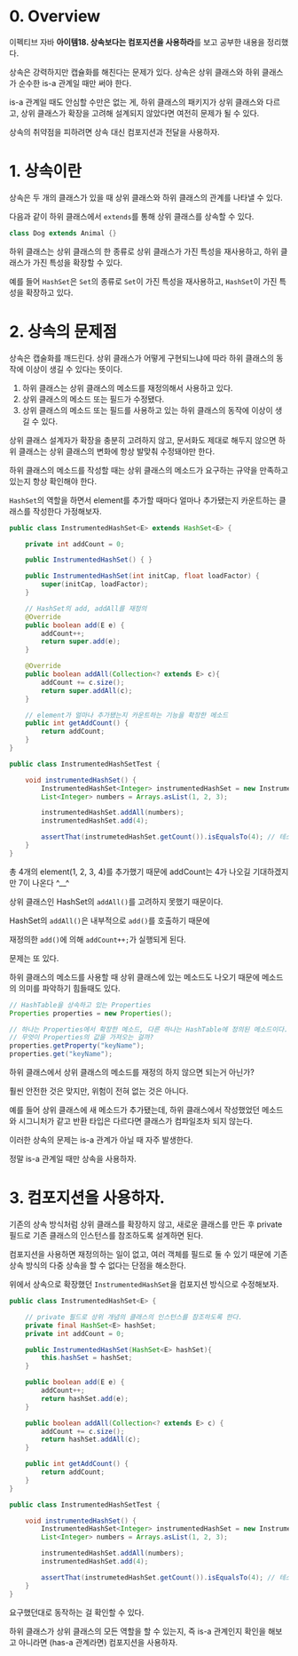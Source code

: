 # 0. Overview

이펙티브 자바 **아이템18. 상속보다는 컴포지션을 사용하라**를 보고 공부한 내용을 정리했다.

상속은 강력하지만 캡슐화를 해친다는 문제가 있다. 상속은 상위 클래스와 하위 클래스가 순수한 is-a 관계일 때만 써야 한다.

is-a 관계일 때도 안심할 수만은 없는 게, 하위 클래스의 패키지가 상위 클래스와 다르고, 상위 클래스가 확장을 고려해 설계되지 않았다면 여전히 문제가 될 수 있다.

상속의 취약점을 피하려면 상속 대신 컴포지션과 전달을 사용하자.

# 1. 상속이란

상속은 두 개의 클래스가 있을 때 상위 클래스와 하위 클래스의 관계를 나타낼 수 있다.

다음과 같이 하위 클래스에서 `extends`를 통해 상위 클래스를 상속할 수 있다.

```java
class Dog extends Animal {}
```

하위 클래스는 상위 클래스의 한 종류로 상위 클래스가 가진 특성을 재사용하고, 하위 클래스가 가진 특성을 확장할 수 있다.

예를 들어 `HashSet`은 `Set`의 종류로 `Set`이 가진 특성을 재사용하고, `HashSet`이 가진 특성을 확장하고 있다.

# 2. 상속의 문제점

상속은 캡술화를 깨드린다. 상위 클래스가 어떻게 구현되느냐에 따라 하위 클래스의 동작에 이상이 생길 수 있다는 뜻이다.

1. 하위 클래스는 상위 클래스의 메소드를 재정의해서 사용하고 있다.
2. 상위 클래스의 메소드 또는 필드가 수정됐다.
3. 상위 클래스의 메소드 또는 필드를 사용하고 있는 하위 클래스의 동작에 이상이 생길 수 있다.

상위 클래스 설계자가 확장을 충분히 고려하지 않고, 문서화도 제대로 해두지 않으면 하위 클래스는 상위 클래스의 변화에 항상 발맞춰 수정돼야만 한다.

하위 클래스의 메소드를 작성할 때는 상위 클래스의 메소드가 요구하는 규약을 만족하고 있는지 항상 확인해야 한다.

`HashSet`의 역할을 하면서 element를 추가할 때마다 얼마나 추가됐는지 카운트하는 클래스를 작성한다 가정해보자.

```java
public class InstrumentedHashSet<E> extends HashSet<E> {

    private int addCount = 0;

    public InstrumentedHashSet() { }

    public InstrumentedHashSet(int initCap, float loadFactor) {
        super(initCap, loadFactor);
    }

    // HashSet의 add, addAll를 재정의
    @Override
    public boolean add(E e) {
        addCount++;
        return super.add(e);
    }

    @Override
    public boolean addAll(Collection<? extends E> c){
        addCount += c.size();
        return super.addAll(c);
    }

    // element가 얼마나 추가됐는지 카운트하는 기능을 확장한 메소드
    public int getAddCount() {
        return addCount;
    }
}

public class InstrumentedHashSetTest {

    void instrumentedHashSet() {
        InstrumentedHashSet<Integer> instrumentedHashSet = new InstrumentedHashSet<>();
        List<Integer> numbers = Arrays.asList(1, 2, 3);

        instrumentedHashSet.addAll(numbers);
        instrumentedHashSet.add(4);

        assertThat(instrumetedHashSet.getCount()).isEqualsTo(4); // 테스트 실패
    }
}
```

총 4개의 element(1, 2, 3, 4)를 추가했기 때문에 addCount는 4가 나오길 기대하겠지만 7이 나온다 ^__^

상위 클래스인 HashSet의 `addAll()`를 고려하지 못했기 때문이다.

HashSet의 `addAll()`은 내부적으로 `add()`를 호출하기 때문에 

재정의한 `add()`에 의해 `addCount++;`가 실행되게 된다.

문제는 또 있다.

하위 클래스의 메소드를 사용할 때 상위 클래스에 있는 메소드도 나오기 때문에 메소드의 의미를 파악하기 힘들때도 있다.

```java
// HashTable을 상속하고 있는 Properties
Properties properties = new Properties();

// 하나는 Properties에서 확장한 메소드, 다른 하나는 HashTable에 정의된 메소드이다.
// 무엇이 Properties의 값을 가져오는 걸까?
properties.getProperty("keyName");
properties.get("keyName");
```

하위 클래스에서 상위 클래스의 메소드를 재정의 하지 않으면 되는거 아닌가?

훨씬 안전한 것은 맞지만, 위험이 전혀 없는 것은 아니다.

예를 들어 상위 클래스에 새 메소드가 추가됐는데, 하위 클래스에서 작성했었던 메소드와 시그니처가 같고 반환 타입은 다르다면 클래스가 컴파일조차 되지 않는다.

이러한 상속의 문제는 is-a 관계가 아닐 때 자주 발생한다.

정말 is-a 관계일 때만 상속을 사용하자.

# 3. 컴포지션을 사용하자.

기존의 상속 방식처럼 상위 클래스를 확장하지 않고, 새로운 클래스를 만든 후 private 필드로 기존 클래스의 인스턴스를 참조하도록 설계하면 된다.

컴포지션을 사용하면 재정의하는 일이 없고, 여러 객체를 필드로 둘 수 있기 때문에 기존 상속 방식의 다중 상속을 할 수 없다는 단점을 해소한다.

위에서 상속으로 확장했던 `InstrumentedHashSet`을 컴포지션 방식으로 수정해보자.

```java
public class InstrumentedHashSet<E> {

    // private 필드로 상위 개념의 클래스의 인스턴스를 참조하도록 한다.
    private final HashSet<E> hashSet;
    private int addCount = 0;

    public InstrumentedHashSet(HashSet<E> hashSet){
        this.hashSet = hashSet;
    }

    public boolean add(E e) {
        addCount++;
        return hashSet.add(e);
    }

    public boolean addAll(Collection<? extends E> c) {
        addCount += c.size();
        return hashSet.addAll(c);
    }

    public int getAddCount() {
        return addCount;
    }
}

public class InstrumentedHashSetTest {

    void instrumentedHashSet() {
        InstrumentedHashSet<Integer> instrumentedHashSet = new InstrumentedHashSet<>(new HashSet<>());
        List<Integer> numbers = Arrays.asList(1, 2, 3);

        instrumentedHashSet.addAll(numbers);
        instrumentedHashSet.add(4);

        assertThat(instrumetedHashSet.getCount()).isEqualsTo(4); // 테스트 성공
    }
}
```

요구했던대로 동작하는 걸 확인할 수 있다.

하위 클래스가 상위 클래스의 모든 역할을 할 수 있는지, 즉 is-a 관계인지 확인을 해보고 아니라면 (has-a 관계라면) 컴포지션을 사용하자.

